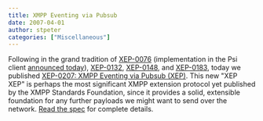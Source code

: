 ```yaml
---
title: XMPP Eventing via Pubsub
date: 2007-04-01
author: stpeter
categories: ["Miscellaneous"]
---
```


Following in the grand tradition of [XEP-0076](https://xmpp.org/extensions/xep-0076.html) (implementation in the Psi client [announced today](http://el-tramo.be/blog/malicious-stanzas)), [XEP-0132](https://xmpp.org/extensions/xep-0132.html), [XEP-0148](https://xmpp.org/extensions/xep-0148.html), and [XEP-0183](https://xmpp.org/extensions/xep-0183.html), today we published [XEP-0207: XMPP Eventing via Pubsub (XEP)](https://xmpp.org/extensions/xep-0207.html). This new "XEP XEP" is perhaps the most significant XMPP extension protocol yet published by the XMPP Standards Foundation, since it provides a solid, extensible foundation for any further payloads we might want to send over the network. [Read the spec](https://xmpp.org/extensions/xep-0207.html) for complete details.
